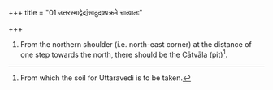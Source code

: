 +++
title = "01 उत्तरस्माद्वेद्यंसादुदक्प्रक्रमे चात्वालः"

+++
1. From the northern shoulder (i.e. north-east corner) at the distance of one step towards the north, there should be the Cātvāla (pit)[^1].  

[^1]: From which the soil for Uttaravedi is to be taken.  
